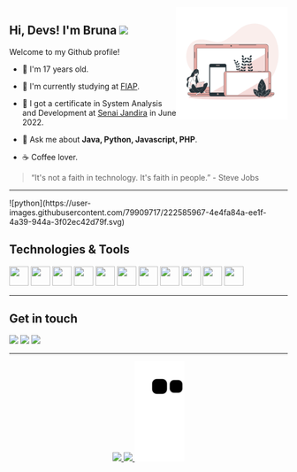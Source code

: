 <a href="https://storyset.com/illustration/devices/bro">
  <img align="right" src="Devices-bro (1).png" width=40% height=40%/>
</a>

## Hi, Devs! I'm Bruna <img src="https://github.com/TheDudeThatCode/TheDudeThatCode/blob/master/Assets/Hi.gif" width="22"/>

Welcome to my Github profile!
- :information_desk_person: I'm 17 years old.

- 🏫 I'm currently studying at <a href="https://www.fiap.com.br/">FIAP</a>.

- 🏢 I got a certificate in System Analysis and Development at <a href="https://jandira.sp.senai.br" target="_blank">Senai Jandira</a> in June 2022.

- 💬 Ask me about **Java, Python, Javascript, PHP**.

- ☕ Coffee lover.


> “It's not a faith in technology. It's faith in people.” - Steve Jobs

<hr>
![python](https://user-images.githubusercontent.com/79909717/222585967-4e4fa84a-ee1f-4a39-944a-3f02ec42d79f.svg)

## Technologies & Tools
<img src="https://cdn.jsdelivr.net/gh/devicons/devicon/icons/kotlin/kotlin-original.svg" width="35px" height="35px"/> <img src="" width="35px" height="35px" /> <img src="https://cdn.jsdelivr.net/gh/devicons/devicon/icons/php/php-original.svg" width="35px" height="35px" /> <img src="https://cdn.jsdelivr.net/gh/devicons/devicon/icons/android/android-original.svg" width="35px" height="35px" /> <img src="https://cdn.jsdelivr.net/gh/devicons/devicon/icons/html5/html5-original.svg" width="35px" height="35px"/> <img src="https://cdn.jsdelivr.net/gh/devicons/devicon/icons/css3/css3-original.svg" width="35px" height="35px"/> <img src="https://cdn.jsdelivr.net/gh/devicons/devicon/icons/javascript/javascript-original.svg" width="35px" height="35px" /> <img src="https://cdn.jsdelivr.net/gh/devicons/devicon/icons/java/java-original.svg" width="35px" height="35px"/> <img src="https://cdn.jsdelivr.net/gh/devicons/devicon/icons/mysql/mysql-original.svg" width="35px" height="35px" /> <img src="https://cdn.jsdelivr.net/gh/devicons/devicon/icons/arduino/arduino-original.svg" width="35px" height="35px" /> <img src="https://cdn.jsdelivr.net/gh/devicons/devicon/icons/figma/figma-original.svg" width="35px" height="35px" />

<hr>

## Get in touch
<a href="https://www.linkedin.com/in/opjbruna/"><img src="https://img.shields.io/badge/LinkedIn-0077B5?style=for-the-badge&logo=linkedin&logoColor=white"></a> <a href="https://t.me/opjbru"><img src="https://img.shields.io/badge/Telegram-2CA5E0?style=for-the-badge&logo=telegram&logoColor=white"></a> <a href="mailto:bruna.opdejesus@gmail.com"><img src="https://img.shields.io/badge/Gmail-D14836?style=for-the-badge&logo=gmail&logoColor=white"></a>

<div align="center"><hr>
  <a href="https://github.com/brunaopdejesus">
  <img height="180em" src="https://github-readme-stats.vercel.app/api?username=brunaopdejesus"/>
  <img height="180em" src="https://github-readme-stats.vercel.app/api/top-langs/?username=brunaopdejesus&layout=compact"/>
  <img height="180em" src="https://github.com/brunaopdejesus/brunaopdejesus/blob/output/github-contribution-grid-snake.svg"/>
</div>

<!--

<img src="https://img.shields.io/badge/HTML5-E34F26?style=for-the-badge&logo=html5&logoColor=white"/> <img src="https://img.shields.io/badge/CSS3-1572B6?style=for-the-badge&logo=css3&logoColor=white"/> <img src="https://img.shields.io/badge/JavaScript-323330?style=for-the-badge&logo=javascript&logoColor=F7DF1E"/> <img src="https://img.shields.io/badge/Java-ED8B00?style=for-the-badge&logo=java&logoColor=white"/> <img src="https://img.shields.io/badge/PHP-777BB4?style=for-the-badge&logo=php&logoColor=white"/> <img src="https://img.shields.io/badge/Kotlin-0095D5?&style=for-the-badge&logo=kotlin&logoColor=white"/> <img src="https://img.shields.io/badge/json-5E5C5C?style=for-the-badge&logo=json&logoColor=white"/> <img src="https://img.shields.io/badge/MySQL-005C84?style=for-the-badge&logo=mysql&logoColor=white"/> <img src="https://img.shields.io/badge/Material--UI-0081CB?style=for-the-badge&logo=material-ui&logoColor=white"/> <img src="https://img.shields.io/badge/Postman-FF6C37?style=for-the-badge&logo=Postman&logoColor=white"/> <img src="https://img.shields.io/badge/Arduino-00979D?style=for-the-badge&logo=Arduino&logoColor=white"/> <img src="https://img.shields.io/badge/Figma-F24E1E?style=for-the-badge&logo=figma&logoColor=white"/> 

-->
